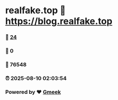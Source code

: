 # realfake.top :link: https://blog.realfake.top 
### :page_facing_up: [24](https://blog.realfake.top/tag.html) 
### :speech_balloon: 0 
### :hibiscus: 76548 
### :alarm_clock: 2025-08-10 02:03:54 
### Powered by :heart: [Gmeek](https://github.com/Meekdai/Gmeek)
